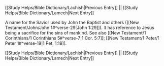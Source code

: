[[Study Helps/Bible Dictionary/Lachish|Previous Entry]]  ||  [[Study Helps/Bible Dictionary/Lamech|Next Entry]]

 A name for the Savior used by John the Baptist and others ([[New Testament/John/John 1#^verse-29|John 1:29]]). It has reference to Jesus being a sacrifice for the sins of mankind. See also [[New Testament/1 Corinthians/1 Corinthians 5#^verse-7|1 Cor. 5:7]]; [[New Testament/1 Peter/1 Peter 1#^verse-19|1 Pet. 1:19]].

[[Study Helps/Bible Dictionary/Lachish|Previous Entry]]  ||  [[Study Helps/Bible Dictionary/Lamech|Next Entry]]